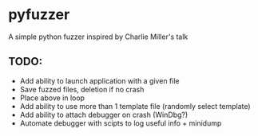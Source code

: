pyfuzzer
========

A simple python fuzzer inspired by Charlie Miller's talk

TODO:
-----
- Add ability to launch application with a given file
- Save fuzzed files, deletion if no crash
- Place above in loop
- Add ability to use more than 1 template file (randomly select template)
- Add ability to attach debugger on crash (WinDbg?)
- Automate debugger with scipts to log useful info + minidump
